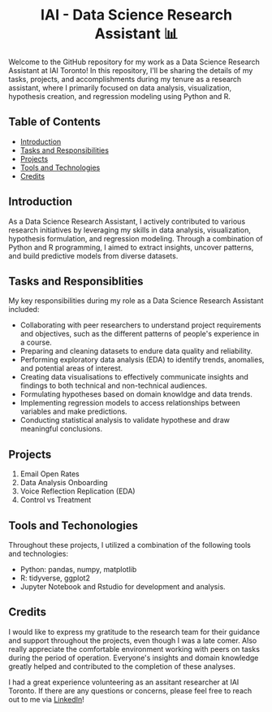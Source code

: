 <h1 align="center">IAI - Data Science Research Assistant 📊</h1>
<p>Welcome to the GitHub repository for my work as a Data Science Research Assistant at IAI Toronto! In this repository, I'll be sharing the details of my tasks, projects, and accomplishments during my tenure as a research assistant, where I primarily focused on data analysis, visualization, hypothesis creation, and regression modeling using Python and R.</p>

## Table of Contents  
- [Introduction](#introduction)  
- [Tasks and Responsibilities](#tasks-and-responsibilities)
- [Projects](#projects)
- [Tools and Technologies](#tools-and-tech)
- [Credits](#credits)
<a name="introduction"/>

## Introduction
<p>As a Data Science Research Assistant, I actively contributed to various research initiatives by leveraging my skills in data analysis, visualization, hypothesis formulation, and regression modeling. Through a combination of Python and R programming, I aimed to extract insights, uncover patterns, and build predictive models from diverse datasets.</p>

<a name="tasks-and-responsibilities"/>

## Tasks and Responsiblities
My key responsibilities during my role as a Data Science Research Assistant included:
- Collaborating with peer researchers to understand project requirements and objectives, such as the different patterns of people's experience in a course.
- Preparing and cleaning datasets to endure data quality and reliability.
- Performing exploratory data analysis (EDA) to identify trends, anomalies, and potential areas of interest.
- Creating data visualisations to effectively communicate insights and findings to both technical and non-technical audiences.
- Formulating hypotheses based on domain knowldge and data trends.
- Implementing regression models to access relationships between variables and make predictions.
- Conducting statistical analysis to validate hypothese and draw meaningful conclusions.

<a name="projects"/>

## Projects
1. Email Open Rates
3. Data Analysis Onboarding
4. Voice Reflection Replication (EDA)
5. Control vs Treatment

<a name="tools-and-tech"/>

## Tools and Techonologies
Throughout these projects, I utilized a combination of the following tools and technologies:
- Python: pandas, numpy, matplotlib
- R: tidyverse, ggplot2
- Jupyter Notebook and Rstudio for development and analysis.

<a name="credits" />

## Credits
I would like to express my gratitude to the research team for their guidance and support throughout the projects, even though I was a late comer. Also really appreciate the comfortable environment working with peers on tasks during the period of operation. Everyone's insights and domain knowledge greatly helped and contributed to the completion of these analyses.

I had a great experience volunteering as an assitant researcher at IAI Toronto. If there are any questions or concerns, please feel free to reach out to me via <a href="https://www.linkedin.com/in/chris-yan-97820a228/">LinkedIn</a>!
